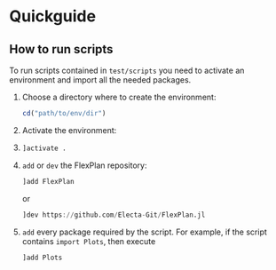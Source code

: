 # Quickguide

## How to run scripts

To run scripts contained in `test/scripts` you need to activate an environment and import all the needed packages.

1. Choose a directory where to create the environment:
   ```julia
   cd("path/to/env/dir")
   ```

2. Activate the environment:

3. ```julia
   ]activate .
   ```

4. `add` or `dev` the FlexPlan repository:
   ```julia
   ]add FlexPlan
   ```
   or
   ```julia
   ]dev https://github.com/Electa-Git/FlexPlan.jl
   ```

5. `add` every package required by the script.
   For example, if the script contains `import Plots`, then execute
   ```julia
   ]add Plots
   ```
